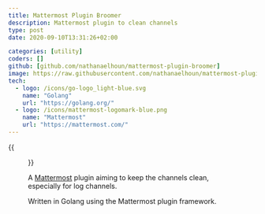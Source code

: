 ```yaml
---
title: Mattermost Plugin Broomer
description: Mattermost plugin to clean channels
type: post
date: 2020-09-10T13:31:26+02:00

categories: [utility]
coders: []
github: [github.com/nathanaelhoun/mattermost-plugin-broomer]
image: https://raw.githubusercontent.com/nathanaelhoun/mattermost-plugin-broomer/master/assets/broom.svg
tech:
  - logo: /icons/go-logo_light-blue.svg
    name: "Golang"
    url: "https://golang.org/"
  - logo: /icons/mattermost-logomark-blue.png
    name: "Mattermost"
    url: "https://mattermost.com/"
---
```


{{<figure src="https://github.com/nathanaelhoun/mattermost-plugin-broomer/raw/master/assets/screenshot.gif" alt="Plugin in action">}}

A [Mattermost](https://mattermost.com) plugin aiming to keep the channels clean, especially for log channels.

Written in Golang using the Mattermost plugin framework.
